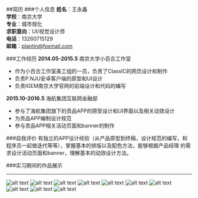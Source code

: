 ##简历
###个人信息
**姓名**：王永鑫  
**学校**：南京大学  
**专业**：城市规化  
**求职意向**：UI/视觉设计师  
**电话**：13260715129  
**邮箱**：plantin@foxmail.com  


###工作经历
**2014.05-2015.5** 南京大学小百合工作室 
 
* 作为小百合工作室美工组的一员，负责了ClassIC的网页设计和制作
* 负责P.NJU安卓客户端的原型和UI设计
* 负责IGEM南京大学官网的前端设计和代码的编写

**2015.10-2016.5** 海航集团互联网金融部

* 参与了海航集团旗下的贡品APP的原型设计和UI界面以及相关动效设计
* 为贡品APP编制设计规范
* 参与贡品APP相关活动页面和banner的制作


###自我评价
有独立的APP设计经验（从产品原型到终稿，设计规范的编写，和程序员一起做迭代等等），掌握基本的排版以及配色方法，能够根据产品经理 的需求设计活动页面和banner，理解基本的动效设计方法。


###实习期间的作品展示
***
![alt text](http://img.zcool.cn/community/01683c57668d810000018c1b5fa976.jpg "title text")
![alt text](http://img.zcool.cn/community/01a07f576694340000012e7e5b9a38.jpg "title text")
![alt text](http://img.zcool.cn/community/015135576695720000012e7e04a1c6.jpg "title text")
![alt text](http://img.zcool.cn/community/0119b7576695710000012e7ee38015.jpg "title text")
![alt text](http://img.zcool.cn/community/01418957668d8a0000012e7eee275f.jpg "title text")
![alt text](http://img.zcool.cn/community/01460157668ebf0000018c1b6a1e88.jpg "title text")
![alt text](http://img.zcool.cn/community/01ad0357668e4a0000018c1b6f0557.gif "title text")
![alt text](http://img.zcool.cn/community/01326457668e520000018c1bc6c69b.gif "title text")
![alt text](http://img.zcool.cn/community/0143a857668f040000012e7e6e0157.gif "title text")
![alt text](http://img.zcool.cn/community/01b4675766973c0000018c1bf4edfd.gif "title text")

